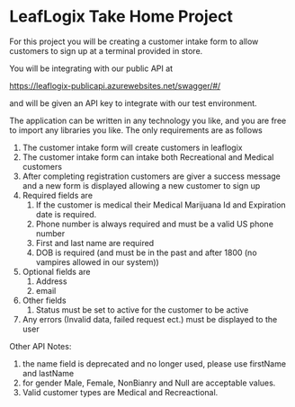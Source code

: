 # LeafLogix Take Home Project 

For this project you will be creating a customer intake form to allow customers to sign up at a terminal provided in store. 

You will be integrating with our public API at 

https://leaflogix-publicapi.azurewebsites.net/swagger/#/

and will be given an API key to integrate with our test environment.  

The application can be written in any technology you like, and you are free to import any libraries you like. The only requirements are as follows

1. The customer intake form will create customers in leaflogix 
1. The customer intake form can intake both Recreational and Medical customers 
1. After completing registration customers are giver a success message and a new form is displayed allowing a new customer to sign up
1. Required fields are
    1. If the customer is medical their Medical Marijuana Id and Expiration date is required. 
    1. Phone number is always required and must be a valid US phone number 
    1. First and last name are required
    1. DOB is required (and must be in the past and after 1800 (no vampires allowed in our system)) 
1. Optional fields are
    1. Address
    1. email 
1. Other fields
    1. Status must be set to active for the customer to be active 
1. Any errors (Invalid data, failed request ect.) must be displayed to the user

Other API Notes: 
1. the name field is deprecated and no longer used, please use firstName and lastName
1. for gender Male, Female, NonBianry and Null are acceptable values.
1. Valid customer types are Medical and Recreactional.
